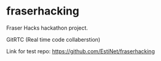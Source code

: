 # fraserhacking
Fraser Hacks hackathon project.

GitRTC (Real time code collaberstion)

Link for test repo: https://github.com/EstiNet/fraserhacking
